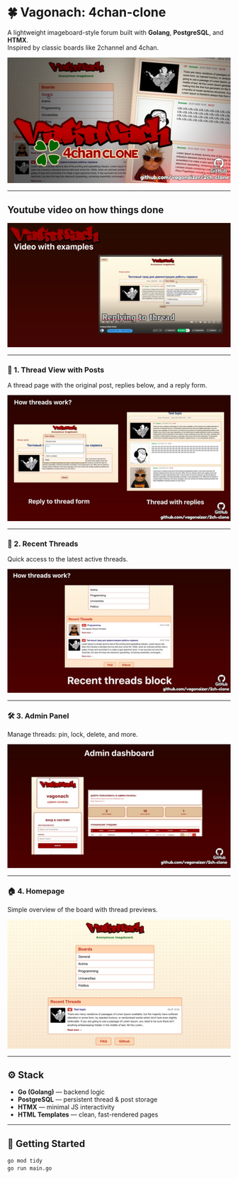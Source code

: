 # 🍀 Vagonach: 4chan-clone

A lightweight imageboard-style forum built with **Golang**, **PostgreSQL**, and **HTMX**.  
Inspired by classic boards like 2channel and 4chan.

![Header](/images/1.jpg)

---

## Youtube video on how things done

[![Watch the video](/images/6.png)](https://www.youtube.com/watch?v=QW0xHsxjweg)


---

### 💬 1. Thread View with Posts

A thread page with the original post, replies below, and a reply form.

![Thread View](/images/2.jpg)

---

### 🧵 2. Recent Threads

Quick access to the latest active threads.

![Recent Threads](/images/3.jpg)

---

### 🛠️ 3. Admin Panel

Manage threads: pin, lock, delete, and more.

![Admin Panel](/images/4.jpg)

---

### 🏠 4. Homepage

Simple overview of the board with thread previews.

![Homepage](/images/5.png)

---

## ⚙️ Stack

- **Go (Golang)** — backend logic
- **PostgreSQL** — persistent thread & post storage
- **HTMX** — minimal JS interactivity
- **HTML Templates** — clean, fast-rendered pages

---

## 🚀 Getting Started

```bash
go mod tidy
go run main.go
